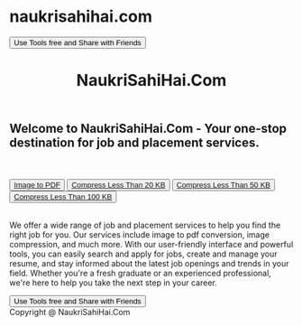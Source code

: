 # naukrisahihai.com
<!DOCTYPE html>
<html>
<head>
<div id="banner3">
    <link rel="stylesheet" type="text/css" href="styles3.css">
	<button id="shareBtn">Use Tools free and Share with Friends</button>
</div>
    <link rel="stylesheet" type="text/css" href="styles.css">
	<title>NaukriSahiHai.Com</title>
</head>
<body>
<header>
	<h1>NaukriSahiHai.Com</h1>
</header>
<div>
	<h2>Welcome to NaukriSahiHai.Com - Your one-stop destination for job and placement services.</h2>
	<br>
	<br>
	<button class="btn"> <a href="imagetopdf.html">Image to PDF</a></button>
	<button class="btn"> <a href="20KB.html">Compress Less Than 20 KB</a></button>
	<button class="btn"> <a href="50KB.html">Compress Less Than 50 KB</a></button>
	<button class="btn"> <a href="100KB.html">Compress Less Than 100 KB</a></button>
	<br>
	<br>
	<p>We offer a wide range of job and placement services to help you find the right job for you. Our services include image to pdf conversion, image compression, and much more. With our user-friendly interface and powerful tools, you can easily search and apply for jobs, create and manage your resume, and stay informed about the latest job openings and trends in your field. Whether you're a fresh graduate or an experienced professional, we're here to help you take the next step in your career.

</p>
</div>
<head>
<div id="banner3">
    <link rel="stylesheet" type="text/css" href="styles3.css"> 	
    <button id="shareBtn">Use Tools free and Share with Friends</button>
</div>
</head>
<footer>
	Copyright @ NaukriSahiHai.Com
</footer>
<script>
	var shareBtn = document.getElementById("shareBtn");
	shareBtn.addEventListener("click", function() {
	    if (navigator.share) {
	        navigator.share({
	            title: 'NaukriSahiHai.Com',
	            text: 'Use Tools free and Share with Friends',
	            url:'https://naukrisahiha.com',
})
.then(() => console.log('Successful share'))
.catch((error) => console.log('Error sharing:', error));
} else {
console.log("Your browser doesn't support sharing feature.")
}
});
</script>

</body>
</html>

